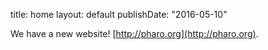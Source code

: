 title: homelayout: defaultpublishDate: "2016-05-10"We have a new website! [http://pharo.org](http://pharo.org). 